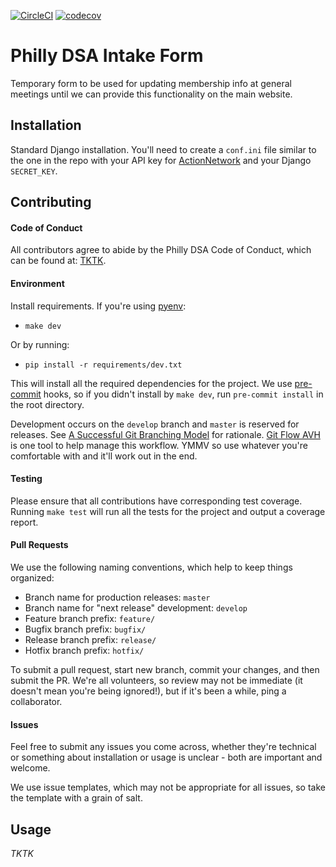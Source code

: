[![CircleCI](https://circleci.com/gh/PhillyDSA/phillydsa-intake-form.svg?style=svg)](https://circleci.com/gh/PhillyDSA/phillydsa-intake-form) [![codecov](https://codecov.io/gh/PhillyDSA/phillydsa-intake-form/branch/develop/graph/badge.svg)](https://codecov.io/gh/PhillyDSA/phillydsa-intake-form)

# Philly DSA Intake Form
Temporary form to be used for updating membership info at general meetings until we can provide this functionality on the main website.

## Installation

Standard Django installation. You'll need to create a `conf.ini` file similar to the one in the repo with your API key for [ActionNetwork](http://www.actionnetwork.org) and your Django `SECRET_KEY`.

## Contributing

####  Code of Conduct
All contributors agree to abide by the Philly DSA Code of Conduct, which can be found at: [TKTK](github.com/TKTK).

#### Environment
Install requirements. If you're using [pyenv](https://github.com/pyenv/pyenv):

* `make dev`

Or by running:

* `pip install -r requirements/dev.txt`

This will install all the required dependencies for the project. We use [pre-commit](http://pre-commit.com/) hooks, so if you didn't install by `make dev`, run `pre-commit install` in the root directory.

Development occurs on the `develop` branch and `master` is reserved for releases. See [A Successful Git Branching Model](http://nvie.com/posts/a-successful-git-branching-model/) for rationale. [Git Flow AVH](https://github.com/petervanderdoes/gitflow-avh) is one tool to help manage this workflow. YMMV so use whatever you're comfortable with and it'll work out in the end.

#### Testing

Please ensure that all contributions have corresponding test coverage. Running `make test` will run all the tests for the project and output a coverage report.

#### Pull Requests

We use the following naming conventions, which help to keep things organized:

* Branch name for production releases: `master`
* Branch name for "next release" development: `develop`
* Feature branch prefix: `feature/`
* Bugfix branch prefix: `bugfix/`
* Release branch prefix: `release/`
* Hotfix branch prefix: `hotfix/`

To submit a pull request, start new branch, commit your changes, and then submit the PR. We're all volunteers, so review may not be immediate (it doesn't mean you're being ignored!), but if it's been a while, ping a collaborator.

#### Issues

Feel free to submit any issues you come across, whether they're technical or something about installation or usage is unclear - both are important and welcome.

We use issue templates, which may not be appropriate for all issues, so take the template with a grain of salt.

## Usage

_TKTK_
